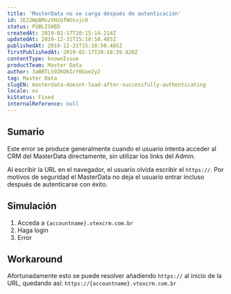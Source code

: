 ```yaml
---
title: 'MasterData no se carga después de autenticación'
id: 1E22WpBMvzVHzGfWUsvjc0
status: PUBLISHED
createdAt: 2019-02-17T20:15:14.214Z
updatedAt: 2019-12-31T15:18:50.485Z
publishedAt: 2019-12-31T15:18:50.485Z
firstPublishedAt: 2019-02-17T20:18:39.928Z
contentType: knownIssue
productTeam: Master Data
author: 3aBBTLS9ZKO6IcY0Goe2y2
tag: Master Data
slugEN: masterdata-doesnt-load-after-successfully-authenticating
locale: es
kiStatus: Fixed
internalReference: null
---
```


## Sumario

Este error se produce generalmente cuando el usuario intenta acceder al CRM del MasterData directamente, sin utilizar los links del Admin.

Al escribir la URL en el navegador, el usuario olvida escribir el `https://`. Por motivos de seguridad el MasterData no deja el usuario entrar incluso después de autenticarse con éxito.

## Simulación

1. Acceda a `{accountname}.vtexcrm.com.br`
2. Haga login
3. Error

## Workaround

Afortunadamente esto se puede resolver añadiendo `https://` al inicio de la URL, quedando así: `https://{accountname}.vtexcrm.com.br`


